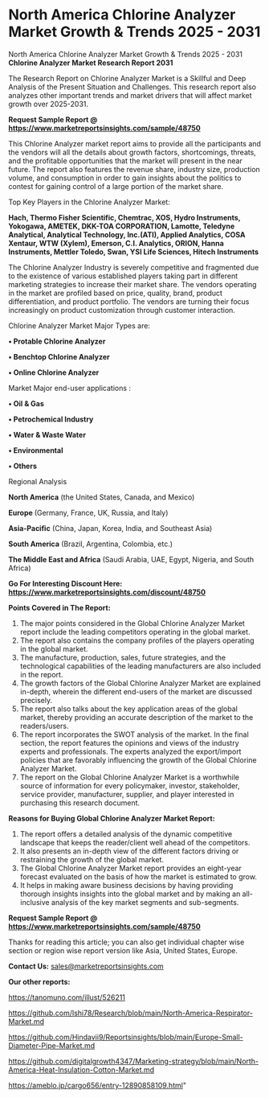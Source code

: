 # North America Chlorine Analyzer Market Growth & Trends 2025 - 2031
North America Chlorine Analyzer Market Growth & Trends 2025 - 2031
<strong>Chlorine Analyzer Market Research Report 2031</strong>

The Research Report on Chlorine Analyzer Market is a Skillful and Deep Analysis of the Present Situation and Challenges. This research report also analyzes other important trends and market drivers that will affect market growth over 2025-2031.

<strong>Request Sample Report @ <a href=https://www.marketreportsinsights.com/sample/48750>https://www.marketreportsinsights.com/sample/48750</a></strong>

This Chlorine Analyzer market report aims to provide all the participants and the vendors will all the details about growth factors, shortcomings, threats, and the profitable opportunities that the market will present in the near future. The report also features the revenue share, industry size, production volume, and consumption in order to gain insights about the politics to contest for gaining control of a large portion of the market share.

Top Key Players in the Chlorine Analyzer Market:

<strong>Hach, Thermo Fisher Scientific, Chemtrac, XOS, Hydro Instruments, Yokogawa, AMETEK, DKK-TOA CORPORATION, Lamotte, Teledyne Analytical, Analytical Technology, Inc.(ATI), Applied Analytics, COSA Xentaur, WTW (Xylem), Emerson, C.I. Analytics, ORION, Hanna Instruments, Mettler Toledo, Swan, YSI Life Sciences, Hitech Instruments</strong>

The Chlorine Analyzer Industry is severely competitive and fragmented due to the existence of various established players taking part in different marketing strategies to increase their market share. The vendors operating in the market are profiled based on price, quality, brand, product differentiation, and product portfolio. The vendors are turning their focus increasingly on product customization through customer interaction.

Chlorine Analyzer Market Major Types are:

<strong>•  Protable Chlorine Analyzer

•  Benchtop Chlorine Analyzer

•  Online Chlorine Analyzer</strong>

Market Major end-user applications :

<strong>•  Oil & Gas

•  Petrochemical Industry

•  Water & Waste Water

•  Environmental

•  Others</strong>

Regional Analysis

</u><strong><b>North America</b></strong> (the United States, Canada, and Mexico)

<strong><b>Europe </b></strong>(Germany, France, UK, Russia, and Italy)

<strong><b>Asia-Pacific</b></strong> (China, Japan, Korea, India, and Southeast Asia)

<strong><b>South America</b></strong> (Brazil, Argentina, Colombia, etc.)

<strong><b>The Middle East and Africa</b></strong> (Saudi Arabia, UAE, Egypt, Nigeria, and South Africa)

<strong>Go For Interesting Discount Here: <a href=https://www.marketreportsinsights.com/discount/48750>https://www.marketreportsinsights.com/discount/48750</a></strong>

<strong>Points Covered in The Report:</strong>
<ol>
  <li>The major points considered in the Global Chlorine Analyzer Market report include the leading competitors operating in the global market.</li>
  <li>The report also contains the company profiles of the players operating in the global market.</li>
  <li>The manufacture, production, sales, future strategies, and the technological capabilities of the leading manufacturers are also included in the report.</li>
  <li>The growth factors of the Global Chlorine Analyzer Market are explained in-depth, wherein the different end-users of the market are discussed precisely.</li>
  <li>The report also talks about the key application areas of the global market, thereby providing an accurate description of the market to the readers/users.</li>
  <li>The report incorporates the SWOT analysis of the market. In the final section, the report features the opinions and views of the industry experts and professionals. The experts analyzed the export/import policies that are favorably influencing the growth of the Global Chlorine Analyzer Market.</li>
  <li>The report on the Global Chlorine Analyzer Market is a worthwhile source of information for every policymaker, investor, stakeholder, service provider, manufacturer, supplier, and player interested in purchasing this research document.</li>
</ol>
<strong>Reasons for Buying Global Chlorine Analyzer Market Report:</strong>

<ol>
  <li>The report offers a detailed analysis of the dynamic competitive landscape that keeps the reader/client well ahead of the competitors.</li>
  <li>It also presents an in-depth view of the different factors driving or restraining the growth of the global market.</li>
  <li>The Global Chlorine Analyzer Market report provides an eight-year forecast evaluated on the basis of how the market is estimated to grow.</li>
  <li>It helps in making aware business decisions by having providing thorough insights insights into the global market and by making an all-inclusive analysis of the key market segments and sub-segments.</li>
</ol>
<strong>Request Sample Report @ <a href=https://www.marketreportsinsights.com/sample/48750>https://www.marketreportsinsights.com/sample/48750</a></strong>


Thanks for reading this article; you can also get individual chapter wise section or region wise report version like Asia, United States, Europe.

<strong>Contact Us:</strong>
sales@marketreportsinsights.com

<strong>Our other reports:</strong>

<a href=https://tanomuno.com/illust/526211>https://tanomuno.com/illust/526211</a>

<a href=https://github.com/Ishi78/Research/blob/main/North-America-Respirator-Market.md>https://github.com/Ishi78/Research/blob/main/North-America-Respirator-Market.md</a>

<a href=https://github.com/Hindavii9/Reportsinsights/blob/main/Europe-Small-Diameter-Pipe-Market.md>https://github.com/Hindavii9/Reportsinsights/blob/main/Europe-Small-Diameter-Pipe-Market.md</a>

<a href=https://github.com/digitalgrowth4347/Marketing-strategy/blob/main/North-America-Heat-Insulation-Cotton-Market.md>https://github.com/digitalgrowth4347/Marketing-strategy/blob/main/North-America-Heat-Insulation-Cotton-Market.md</a>

<a href=https://ameblo.jp/cargo656/entry-12890858109.html>https://ameblo.jp/cargo656/entry-12890858109.html</a>"
